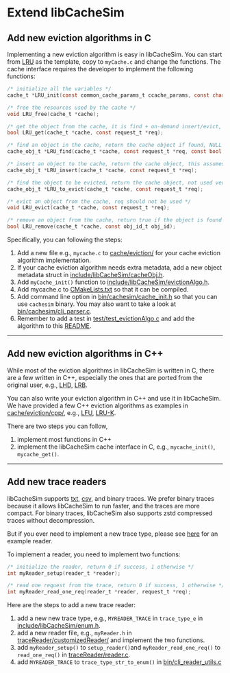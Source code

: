 # Extend libCacheSim 


## Add new eviction algorithms in C
Implementing a new eviction algorithm is easy in libCacheSim. You can start from [LRU](/libCacheSim/cache/eviction/LRU.c) as the template, copy to `myCache.c` and change the functions. The cache interface requires the developer to implement the following functions: 

```c
/* initialize all the variables */
cache_t *LRU_init(const common_cache_params_t ccache_params, const char *cache_specific_params);

/* free the resources used by the cache */
void LRU_free(cache_t *cache);

/* get the object from the cache, it is find + on-demand insert/evict, return true if cache hit */
bool LRU_get(cache_t *cache, const request_t *req);

/* find an object in the cache, return the cache object if found, NULL otherwise, update_cache means whether update the cache state, e.g., moving object to the head of the queue */
cache_obj_t *LRU_find(cache_t *cache, const request_t *req, const bool update_cache);

/* insert an object to the cache, return the cache object, this assumes the object is not in the cache */
cache_obj_t *LRU_insert(cache_t *cache, const request_t *req);

/* find the object to be evicted, return the cache object, not used very often */
cache_obj_t *LRU_to_evict(cache_t *cache, const request_t *req);

/* evict an object from the cache, req should not be used */
void LRU_evict(cache_t *cache, const request_t *req);

/* remove an object from the cache, return true if the object is found and removed, note that this is used for user-triggered remove, eviction should use evict */
bool LRU_remove(cache_t *cache, const obj_id_t obj_id);
```

Specifically, you can following the steps:
1. Add a new file e.g., `mycache.c` to [cache/eviction/](/libCacheSim/cache/eviction/) for your cache eviction algorithm implementation. 
2. If your cache eviction algorithm needs extra metadata, add a new object metadata struct in 
   [include/libCacheSim/cacheObj.h](/libCacheSim/include/libCacheSim/cacheObj.h).
3. Add `myCache_init()` function to [include/libCacheSim/evictionAlgo.h](/libCacheSim/include/libCacheSim/evictionAlgo.h).
4. Add mycache.c to [CMakeLists.txt](/libCacheSim/cache/eviction/CMakeLists.txt) so that it can be compiled.
5. Add command line option in [bin/cachesim/cache_init.h](/libCacheSim/bin/cachesim/cache_init.h) so that you can use `cachesim` binary. You may also want to take a look at [bin/cachesim/cli_parser.c](/libCacheSim/bin/cachesim/cli_parser.c). 
6. Remember to add a test in [test/test_evictionAlgo.c](/test/test_evictionAlgo.c) and add the algorithm to this [README](README.md). 

---

## Add new eviction algorithms in C++
While most of the eviction algorithms in libCacheSim is written in C, there are a few written in C++, especially the ones that are ported from the original user, e.g., [LHD](/libCacheSim/cache/eviction/LHD/), [LRB](/libCacheSim/cache/eviction/LRB/).

You can also write your eviction algorithm in C++ and use it in libCacheSim. We have provided a few C++ eviction algorithms as examples in [cache/eviction/cpp/](/libCacheSim/cache/eviction/cpp/), e.g., [LFU](/libCacheSim/cache/eviction/cpp/LFU.cpp), [LRU-K](/libCacheSim/cache/eviction/cpp/LRU_K.cpp).

There are two steps you can follow, 
1. implement most functions in C++ 
2. implement the libCacheSim cache interface in C, e.g., `mycache_init()`, `mycache_get()`. 



---

## Add new trace readers 
libCacheSim supports [txt](/libCacheSim/traceReader/generalReader/txt.c), [csv](/libCacheSim/traceReader/generalReader/csv.c), and binary traces. We prefer binary traces because it allows libCacheSim to run faster, and the traces are more compact. 
For binary traces, libCacheSim also supports zstd compressed traces without decompression.

But if you ever need to implement a new trace type, please see [here](/libCacheSim/traceReader/customizedReader/akamaiBin.h) for an example reader. 

To implement a reader, you need to implement two functions:
```c
/* initialize the reader, return 0 if success, 1 otherwise */
int myReader_setup(reader_t *reader);

/* read one request from the trace, return 0 if success, 1 otherwise */
int myReader_read_one_req(reader_t *reader, request_t *req);

```

Here are the steps to add a new trace reader:
1. add a new new trace type, e.g., `MYREADER_TRACE` in `trace_type_e` in [include/libCacheSim/enum.h](/libCacheSim/include/libCacheSim/enum.h). 
2. add a new reader file, e.g., `myReader.h` in [traceReader/customizedReader/](/libCacheSim/traceReader/customizedReader/) and implement the two functions.
3. add `myReader_setup()` to `setup_reader()`and `myReader_read_one_req()` to `read_one_req()` in [traceReader/reader.c](/libCacheSim/traceReader/reader.c). 
4. add `MYREADER_TRACE` to `trace_type_str_to_enum()` in [bin/cli_reader_utils.c](/libCacheSim/bin/cli_reader_utils.c)


